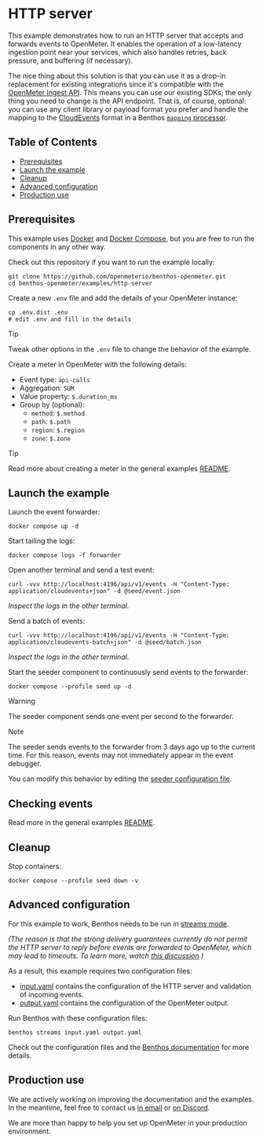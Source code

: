 # HTTP server

This example demonstrates how to run an HTTP server that accepts and forwards events to OpenMeter.
It enables the operation of a low-latency ingestion point near your services, which also handles retries, back pressure, and buffering (if necessary).

The nice thing about this solution is that you can use it as a drop-in replacement for existing integrations since it's compatible with the [OpenMeter Ingest API](https://openmeter.io/docs/getting-started/rest-api).
This means you can use our existing SDKs; the only thing you need to change is the API endpoint.
That is, of course, optional: you can use any client library or payload format you prefer and handle the mapping to the [CloudEvents](https://cloudevents.io/) format in a Benthos [`mapping` processor](https://www.benthos.dev/docs/components/processors/mapping/).

## Table of Contents

- [Prerequisites](#prerequisites)
- [Launch the example](#launch-the-example)
- [Cleanup](#cleanup)
- [Advanced configuration](#advanced-configuration)
- [Production use](#production-use)

## Prerequisites

This example uses [Docker](https://docker.com) and [Docker Compose](https://docs.docker.com/compose/), but you are free to run the components in any other way.

Check out this repository if you want to run the example locally:

```shell
git clone https://github.com/openmeterio/benthos-openmeter.git
cd benthos-openmeter/examples/http-server
```

Create a new `.env` file and add the details of your OpenMeter instance:

```shell
cp .env.dist .env
# edit .env and fill in the details
```

> [!TIP]
> Tweak other options in the `.env` file to change the behavior of the example.

Create a meter in OpenMeter with the following details:

- Event type: `api-calls`
- Aggregation: `SUM`
- Value property: `$.duration_ms`
- Group by (optional):
  - `method`: `$.method`
  - `path`: `$.path`
  - `region`: `$.region`
  - `zone`: `$.zone`

> [!TIP]
> Read more about creating a meter in the general examples [README](../README.md#Create-a-meter).

## Launch the example

Launch the event forwarder:

```shell
docker compose up -d
```

Start tailing the logs:

```shell
docker compose logs -f forwarder
```

Open another terminal and send a test event:

```shell
curl -vvv http://localhost:4196/api/v1/events -H "Content-Type: application/cloudevents+json" -d @seed/event.json
```

_Inspect the logs in the other terminal._

Send a batch of events:

```shell
curl -vvv http://localhost:4196/api/v1/events -H "Content-Type: application/cloudevents-batch+json" -d @seed/batch.json
```

_Inspect the logs in the other terminal._

Start the seeder component to continuously send events to the forwarder:

```shell
docker compose --profile seed up -d
```

> [!WARNING]
> The seeder component sends one event per second to the forwarder.

> [!NOTE]
> The seeder sends events to the forwarder from 3 days ago up to the current time.
> For this reason, events may not immediately appear in the event debugger.
>
> You can modify this behavior by editing the [seeder configuration file](seed/config.yaml).

## Checking events

Read more in the general examples [README](../README.md#Checking-events-in-OpenMeter).

## Cleanup

Stop containers:

```shell
docker compose --profile seed down -v
```

## Advanced configuration

For this example to work, Benthos needs to be run in [streams mode](https://www.benthos.dev/docs/guides/streams_mode/about).

_(The reason is that the strong delivery guarantees currently do not permit the HTTP server to reply before events are forwarded to OpenMeter, which may lead to timeouts.
To learn more, watch [this discussion](https://github.com/benthosdev/benthos/discussions/2324).)_

As a result, this example requires two configuration files:

- [input.yaml](input.yaml) contains the configuration of the HTTP server and validation of incoming events.
- [output.yaml](output.yaml) contains the configuration of the OpenMeter output.

Run Benthos with these configuration files:

```shell
benthos streams input.yaml output.yaml
```

Check out the configuration files and the [Benthos documentation](https://www.benthos.dev/docs/about) for more details.

## Production use

We are actively working on improving the documentation and the examples.
In the meantime, feel free to contact us [in email](https://us10.list-manage.com/contact-form?u=c7d6a96403a0e5e19032ee885&form_id=fe04a7fc4851f8547cfee56763850e95) or [on Discord](https://discord.gg/nYH3ZQ3Xzq).

We are more than happy to help you set up OpenMeter in your production environment.
